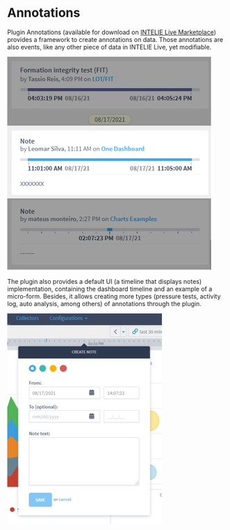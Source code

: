 # Annotations

Plugin Annotations (available for download on [INTELIE Live Marketplace](https://marketplace.intelie.com/artifact/plugin-annotations)) provides a framework to create annotations on data. Those annotations are also events, like any other piece of data in INTELIE Live, yet modifiable.

![Example annotation showing on Messenger](<../.gitbook/assets/image (128).png>)

The plugin also provides a default UI (a timeline that displays notes) implementation, containing the dashboard timeline and an example of a micro-form. Besides, it allows creating more types (pressure tests, activity log, auto analysis, among others) of annotations through the plugin.

![Example of an annotation being created in the dashboard timeline using the default micro-form](<../.gitbook/assets/image (139).png>)
